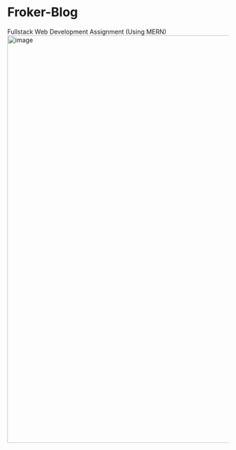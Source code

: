 # Froker-Blog
Fullstack Web Development Assignment (Using MERN)
<img width="929" alt="image" src="https://github.com/user-attachments/assets/76a4d54c-2059-4d29-9b8a-f756456a5502">

